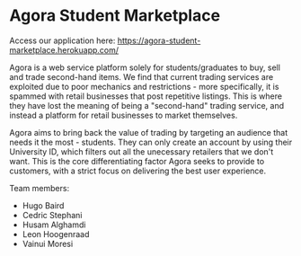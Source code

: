 Agora Student Marketplace
===============

Access our application here: https://agora-student-marketplace.herokuapp.com/

Agora is a web service platform solely for students/graduates to buy, sell and trade
second-hand items. We find that current trading services are exploited due to poor 
mechanics and restrictions - more specifically, it is spammed with retail businesses
that post repetitive listings. This is where they have lost the meaning of being a "second-hand"
trading service, and instead a platform for retail businesses to market themselves.

Agora aims to bring back the value of trading by targeting an audience that needs it
the most - students. They can only create an account by using their University ID, which
filters out all the unecessary retailers that we don't want. This is the core
differentiating factor Agora seeks to provide to customers, with a strict focus on 
delivering the best user experience.

Team members:
- Hugo Baird
- Cedric Stephani
- Husam Alghamdi
- Leon Hoogenraad
- Vainui Moresi
